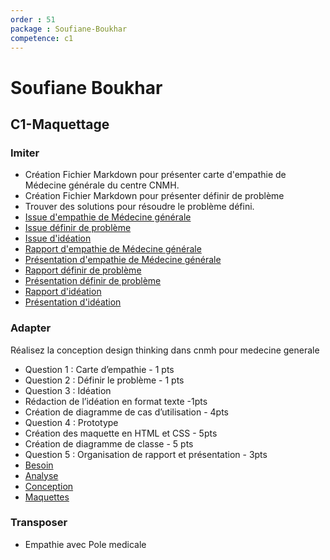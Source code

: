 ```yaml
---
order : 51
package : Soufiane-Boukhar
competence: c1
---
```


# Soufiane Boukhar 

## C1-Maquettage

### Imiter

- Création Fichier Markdown pour présenter carte d'empathie de Médecine générale du centre CNMH.
- Création Fichier Markdown pour présenter définir de problème
- Trouver des solutions pour résoudre le problème défini.
- [Issue d'empathie de Médecine générale](https://github.com/cnmh/besoin/issues/114)
- [Issue définir de problème](https://github.com/cnmh/besoin/issues/2)
- [Issue d'idéation](https://github.com/cnmh/besoin/issues/3)
- [Rapport d'empathie de Médecine générale](https://cnmh.github.io/besoin/empathie-medecine-generale/rapport.html)
- [Présentation d'empathie de Médecine générale](https://cnmh.github.io/besoin/empathie-medecine-generale/presentation.html#/)
- [Rapport définir de problème](https://cnmh.github.io/besoin/definir-probleme/rapport.html)
- [Présentation définir de problème](https://cnmh.github.io/besoin/definir-probleme/presentation.html#/)
- [Rapport d'idéation](https://cnmh.github.io/besoin/ideation/rapport.html)
- [Présentation d'idéation](https://cnmh.github.io/besoin/ideation/presentation.html#/)
 
### Adapter

Réalisez la conception design thinking dans cnmh pour medecine generale

- Question 1 : Carte d’empathie - 1 pts
- Question 2 : Définir le problème  - 1 pts
- Question 3 : Idéation
- Rédaction de l’idéation en format texte  -1pts
- Création de diagramme de cas d’utilisation - 4pts
- Question 4 : Prototype 
- Création des maquette en HTML et CSS - 5pts
- Création de diagramme de classe - 5 pts
- Question 5 : Organisation de rapport et présentation - 3pts
- [Besoin](https://github.com/Soufiane-Boukhar/besoin)
- [Analyse](https://github.com/Soufiane-Boukhar/analyse)
- [Conception](https://github.com/soufiane-solicode/conception)
- [Maquettes](https://github.com/Soufiane-Boukhar/maquettage)



### Transposer

- Empathie avec Pole medicale